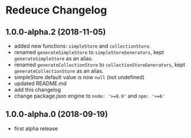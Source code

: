 # Redeuce Changelog

## 1.0.0-alpha.2 (2018-11-05)

* added new functions: `simpleStore` and `collectionStore`.
* renamed `generateSimpleStore` to `simpleStoreGenerators`, kept `generateSimpleStore` as an alias.
* renamed `generateCollectionStore` to `collectionStoreGenerators`, kept `generateCollectionStore` as an alias.
* simpleStore default value is now `null` (not undefined)
* updated README.md
* add this changelog
* change package.json engine to `node: '>=8.9'` and `npm: '>=6'`

## 1.0.0-alpha.0 (2018-09-19)

* first alpha release
